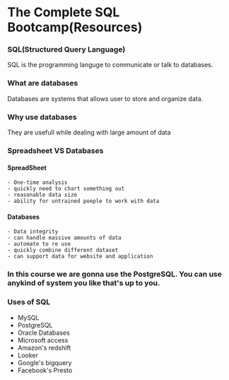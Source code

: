 # The Complete SQL Bootcamp(Resources)

### SQL(Structured Query Language)
SQL is the programming languge to communicate or talk to databases.

### What are databases
Databases are systems that allows user to store and organize data.

### Why use databases
They are usefull while dealing with large amount of data

### Spreadsheet VS Databases
#### SpreadSheet
    - One-time analysis
    - quickly need to chart something out
    - reasonable data size
    - ability for untrained poeple to work with data

#### Databases
    - Data integrity
    - can handle massive amounts of data
    - automate to re use
    - quickly combine different dataset
    - can support data for website and application

### In this course we are gonna use the PostgreSQL. You can use anykind of system you like that's up to you.

### Uses of SQL
- MySQL
- PostgreSQL
- Oracle Databases
- Microsoft access
- Amazon's redshift
- Looker
- Google's bigquery
- Facebook's Presto